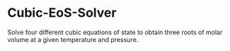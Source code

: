 Cubic-EoS-Solver
================

Solve four different cubic equations of state to obtain three roots of molar volume at a given temperature and pressure. 

